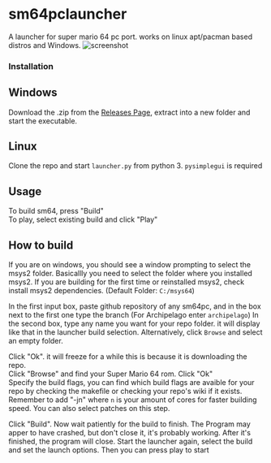# sm64pclauncher
A launcher for super mario 64 pc port. works on linux apt/pacman based distros and Windows.
![screenshot](https://cdn.discordapp.com/attachments/886701656488697878/919333674229583923/Zrzut_ekranu_z_2021-12-11_22-02-23.png)
### Installation
## Windows
Download the .zip from the [Releases Page](https://github.com/N00byKing/sm64pclauncher/releases), extract into a new folder and start the executable.
## Linux
Clone the repo and start `launcher.py` from python 3. `pysimplegui` is required
## Usage
To build sm64, press "Build"  
To play, select existing build and click "Play"  
## How to build
If you are on windows, you should see a window prompting to select the msys2 folder. Basicallly you need to select the folder where you installed msys2. If you are building for the first time or reinstalled msys2, check install msys2 dependencies. (Default Folder: `C:/msys64`)

In the first input box, paste github repository of any sm64pc, and in the box next to the first one type the branch (For Archipelago enter `archipelago`)
In the second box, type any name you want for your repo folder. it will display like that in the launcher build selection. Alternatively, click `Browse` and select an empty folder.

Click "Ok". it will freeze for a while this is because it is downloading the repo.  
Click "Browse" and find your Super Mario 64 rom. Click "Ok"  
Specify the build flags, you can find which build flags are avaible for your repo by checking the makefile or checking your repo's wiki if it exists. Remember to add "-jn" where `n` is your amount of cores for faster building speed. You can also select patches on this step.

Click "Build". Now wait patiently for the build to finish. The Program may apper to have crashed, but don't close it, it's probably working.
After it's finished, the program will close. Start the launcher again, select the build and set the launch options. Then you can press play to start
